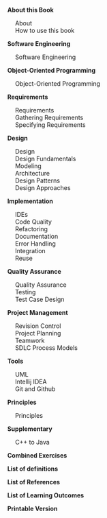 
<span id="toc">
<navigation>

* **About this Book**
  * [About]({{baseUrl}}/about/acknowledgements.html)
  * [How to use this book](https://se-education.org/se-book/about/usage.html)

* **Software Engineering**
  * [Software Engineering](https://se-education.org/se-book/softwareEngineering/)

* **Object-Oriented Programming**
  * [Object-Oriented Programming](https://se-education.org/se-book/oop/)

* **Requirements**
  * [Requirements](https://se-education.org/se-book/requirements/)
  * [Gathering Requirements](https://se-education.org/se-book/gatheringRequirements/)
  * [Specifying Requirements](https://se-education.org/se-book/specifyingRequirements/)

* **Design**
  * [Design](https://se-education.org/se-book/design/)
  * [Design Fundamentals](https://se-education.org/se-book/designFundamentals/)
  * [Modeling](https://se-education.org/se-book/modeling/)
  * [Architecture](https://se-education.org/se-book/architecture/)
  * [Design Patterns](https://se-education.org/se-book/designPatterns/)
  * [Design Approaches](https://se-education.org/se-book/designApproaches/)

* **Implementation**
  * [IDEs](https://se-education.org/se-book/ides/)
  * [Code Quality](https://se-education.org/se-book/codeQuality/)
  * [Refactoring](https://se-education.org/se-book/refactoring/)
  * [Documentation](https://se-education.org/se-book/documentation/)
  * [Error Handling](https://se-education.org/se-book/errorHandling/)
  * [Integration](https://se-education.org/se-book/integration/)
  * [Reuse](https://se-education.org/se-book/reuse/)

* **Quality Assurance**
  * [Quality Assurance](https://se-education.org/se-book/qualityAssurance/)
  * [Testing](https://se-education.org/se-book/testing/)
  * [Test Case Design](https://se-education.org/se-book/testCaseDesign/)

* **Project Management**
  * [Revision Control](https://se-education.org/se-book/revisionControl/)
  * [Project Planning](https://se-education.org/se-book/projectPlanning/)
  * [Teamwork](https://se-education.org/se-book/teamwork/)
  * [SDLC Process Models](https://se-education.org/se-book/processModels/)

* **Tools**
  * [UML](https://se-education.org/se-book/uml/)
  * [Intellij IDEA](https://se-education.org/se-book/intellij/)
  * [Git and Github](https://se-education.org/se-book/gitAndGithub/)

* **Principles**
  * [Principles](https://se-education.org/se-book/principles/)

* **Supplementary**
  * [C++ to Java](https://se-education.org/se-book/cppToJava/)

* **[Combined Exercises](https://se-education.org/se-book/combined/exercises.html)**
* **[List of definitions](https://se-education.org/se-book/common/definitions.html)**
* **[List of References](https://se-education.org/se-book/common/references.html)**
* **[List of Learning Outcomes](https://se-education.org/se-book/common/outcomes.html)**
* **[Printable Version](https://se-education.org/se-book/common/print.html)**

</navigation>
</span>
